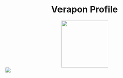 <h1 align="center">Verapon Profile</h1>
<div align="center">
    <a href="https://www.facebook.com/verapron.bakom/">
        <img src="https://www.facebook.com/images/fb_icon_325x325.png" width="150" height="150"></img>
    </a>
</div>
<img src="https://raw.githubusercontent.com/saadeghi/saadeghi/master/dino.gif"></img>
